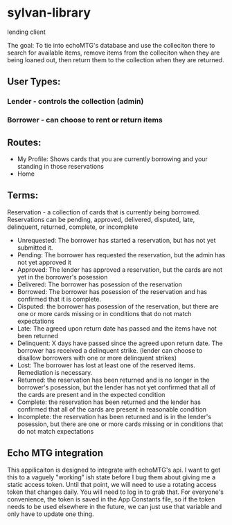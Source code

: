# sylvan-library
lending client

The goal: To tie into echoMTG's database and use the colleciton there to search for available items, remove items from the colleciton when they are being loaned out, then return them to the collection when they are returned.

## User Types:
### Lender - controls the collection (admin)
### Borrower - can choose to rent or return items

## Routes: 
<ul>
<li>My Profile: Shows cards that you are currently borrowing and your standing in those reservations</li>
<li>Home</li>
</ul>

## Terms:
Reservation - a collection of cards that is currently being borrowed.  Reservations can be pending, approved, delivered, disputed, late, delinquent, returned, complete, or incomplete
<ul>
  <li>Unrequested: The borrower has started a reservation, but has not yet submitted it.</li>
  <li>Pending:  The borrower has requested the reservation, but the admin has not yet approved it</li>
  <li>Approved: The lender has approved a reservation, but the cards are not yet in the borrower's posession</li>
  <li>Delivered: The borrower has posession of the reservation</li>
  <li>Borrowed: The borrower has posession of the reservation and has confirmed that it is complete.</li>
  <li>Disputed: the borrower has posession of the reservation, but there are one or more cards missing or in conditions that do not match expectations</li>
  <li>Late: The agreed upon return date has passed and the items have not been returned</li>
  <li>Delinquent: X days have passed since the agreed upon return date.  The borrower has received a delinquent strike.  (lender can choose to disallow borrowers with one or more delinquent strikes)</li>
  <li>Lost: The borrower has lost at least one of the reserved items.  Remediation is necessary.</li>
  <li>Returned: the reservation has been returned and is no longer in the borrower's posession, but the lender has not yet confirmed that all of the cards are present and in the expected condition</li>
  <li>Complete: the reservation has been returned and the lender has confirmed that all of the cards are present in reasonable condition</li>
  <li>Incomplete: the reservation has been returned and is in the lender's posession, but there are one or more cards missing or in conditions that do not match expectations</li>
</ul>


## Echo MTG integration
This appilicaiton is designed to integrate with echoMTG's api.  I want to get this to a vaguely "working" ish state before I bug them about giving me a static access token.  Until that point, we will need to use a rotating access token that changes daily.  You will need to log in to grab that.  For everyone's convenience, the token is saved in the App Constants file, so if the token needs to be used elsewhere in the future, we can just use that variable and only have to update one thing.
